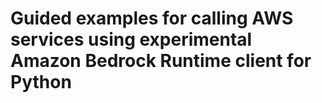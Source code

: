 # Guided examples for calling AWS services using experimental Amazon Bedrock Runtime client for Python<a name="guided-examples"></a>